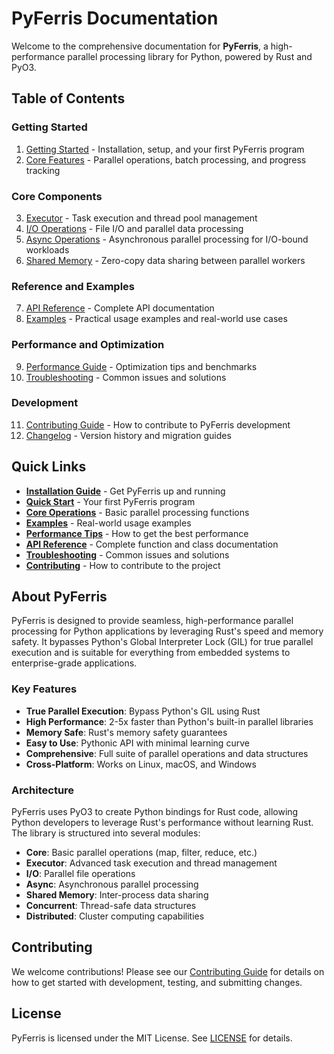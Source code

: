 # PyFerris Documentation

Welcome to the comprehensive documentation for **PyFerris**, a high-performance parallel processing library for Python, powered by Rust and PyO3.

## Table of Contents

### Getting Started
1. [Getting Started](getting_started.md) - Installation, setup, and your first PyFerris program
2. [Core Features](core.md) - Parallel operations, batch processing, and progress tracking

### Core Components
3. [Executor](executor.md) - Task execution and thread pool management
4. [I/O Operations](io.md) - File I/O and parallel data processing
5. [Async Operations](async_ops.md) - Asynchronous parallel processing for I/O-bound workloads
6. [Shared Memory](shared_memory.md) - Zero-copy data sharing between parallel workers

### Reference and Examples
7. [API Reference](api_reference.md) - Complete API documentation
8. [Examples](examples.md) - Practical usage examples and real-world use cases

### Performance and Optimization
9. [Performance Guide](performance.md) - Optimization tips and benchmarks
10. [Troubleshooting](troubleshooting.md) - Common issues and solutions

### Development
11. [Contributing Guide](contributing.md) - How to contribute to PyFerris development
12. [Changelog](changelog.md) - Version history and migration guides

## Quick Links

- **[Installation Guide](getting_started.md#installation)** - Get PyFerris up and running
- **[Quick Start](getting_started.md#quick-start)** - Your first PyFerris program
- **[Core Operations](core.md)** - Basic parallel processing functions
- **[Examples](examples.md)** - Real-world usage examples
- **[Performance Tips](performance.md)** - How to get the best performance
- **[API Reference](api_reference.md)** - Complete function and class documentation
- **[Troubleshooting](troubleshooting.md)** - Common issues and solutions
- **[Contributing](contributing.md)** - How to contribute to the project

## About PyFerris

PyFerris is designed to provide seamless, high-performance parallel processing for Python applications by leveraging Rust's speed and memory safety. It bypasses Python's Global Interpreter Lock (GIL) for true parallel execution and is suitable for everything from embedded systems to enterprise-grade applications.

### Key Features

- **True Parallel Execution**: Bypass Python's GIL using Rust
- **High Performance**: 2-5x faster than Python's built-in parallel libraries
- **Memory Safe**: Rust's memory safety guarantees
- **Easy to Use**: Pythonic API with minimal learning curve
- **Comprehensive**: Full suite of parallel operations and data structures
- **Cross-Platform**: Works on Linux, macOS, and Windows

### Architecture

PyFerris uses PyO3 to create Python bindings for Rust code, allowing Python developers to leverage Rust's performance without learning Rust. The library is structured into several modules:

- **Core**: Basic parallel operations (map, filter, reduce, etc.)
- **Executor**: Advanced task execution and thread management
- **I/O**: Parallel file operations
- **Async**: Asynchronous parallel processing
- **Shared Memory**: Inter-process data sharing
- **Concurrent**: Thread-safe data structures
- **Distributed**: Cluster computing capabilities

## Contributing

We welcome contributions! Please see our [Contributing Guide](contributing.md) for details on how to get started with development, testing, and submitting changes.

## License

PyFerris is licensed under the MIT License. See [LICENSE](../LICENSE) for details.
